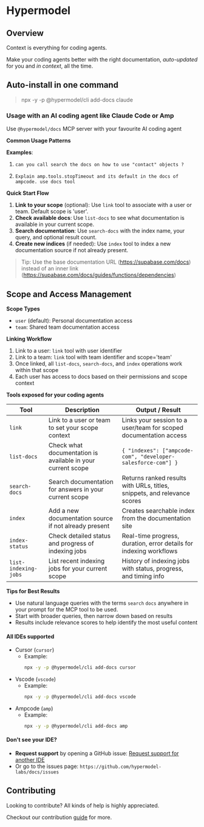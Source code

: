 # Hypermodel 

## Overview 
Context is everything for coding agents. 

Make your coding agents better with the right documentation, _auto-updated_ for you and _in context_, all the time. 



## Auto-install in one command  

> npx -y -p @hypermodel/cli add-docs claude

### Usage with an AI coding agent like Claude Code or Amp

Use `@hypermodel/docs` MCP server with your favourite AI coding agent 

**Common Usage Patterns**
  
**Examples**: 

1. `can you call search the docs on how to use "contact" objects ?`
  
2. `Explain amp.tools.stopTimeout and its default in the docs of ampcode. use docs tool`

**Quick Start Flow**
  1. **Link to your scope** (optional): Use `link` tool to associate with a user or team. Default scope is 'user'.
  2. **Check available docs**: Use `list-docs` to see what documentation is available in your current scope.
  3. **Search documentation**: Use `search-docs` with the index name, your query, and optional result count.
  4. **Create new indices** (if needed): Use `index` tool to index a new documentation source if not already present. 
  
>  Tip: Use the base documentation URL (https://supabase.com/docs) instead of an inner link (https://supabase.com/docs/guides/functions/dependencies)

## Scope and Access Management

**Scope Types**
- `user` (default): Personal documentation access
- `team`: Shared team documentation access

**Linking Workflow**
1. Link to a user: `link` tool with user identifier
2. Link to a team: `link` tool with team identifier and scope='team' 
3. Once linked, all `list-docs`, `search-docs`, and `index` operations work within that scope
4. Each user has access to docs based on their permissions and scope context



**Tools exposed for your coding agents**

| Tool               | Description                                                      | Output / Result                                                      |
|--------------------|------------------------------------------------------------------|----------------------------------------------------------------------|
| `link`             | Link to a user or team to set your scope context                | Links your session to a user/team for scoped documentation access   |
| `list-docs`        | Check what documentation is available in your current scope     | `{ "indexes": ["ampcode-com", "developer-salesforce-com"] }`         |
| `search-docs`      | Search documentation for answers in your current scope          | Returns ranked results with URLs, titles, snippets, and relevance scores |
| `index`            | Add a new documentation source if not already present            | Creates searchable index from the documentation site                  |
| `index-status`     | Check detailed status and progress of indexing jobs             | Real-time progress, duration, error details for indexing workflows   |
| `list-indexing-jobs` | List recent indexing jobs for your current scope              | History of indexing jobs with status, progress, and timing info      |

**Tips for Best Results**
  - Use natural language queries with the terms `search` `docs` anywhere in your prompt for the MCP tool to be used. 
  - Start with broader queries, then narrow down based on results
  - Results include relevance scores to help identify the most useful content

#### All IDEs supported

* Cursor (`cursor`)
  - Example:
    ```bash
    npx -y -p @hypermodel/cli add-docs cursor
    ```
* Vscode (`vscode`)
  - Example:
    ```bash
    npx -y -p @hypermodel/cli add-docs vscode
    ```
* Ampcode (`amp`)
  - Example:
    ```bash
    npx -y -p @hypermodel/cli add-docs amp
    ```

#### Don't see your IDE?

- **Request support** by opening a GitHub issue: [Request support for another IDE](https://github.com/hypermodel-labs/docs/issues/new?title=Support%20for%20IDE:%20Your%20IDE%20Name&body=Please%20add%20support%20for%20%60Your%20IDE%20Name%60.%0A%0AHelpful%20details%20to%20include:%0A-%20IDE%20version:%20%0A-%20OS:%20%0A-%20Relevant%20links%20or%20docs:%20)
- Or go to the issues page: `https://github.com/hypermodel-labs/docs/issues`



## Contributing
Looking to contribute? All kinds of help is highly appreciated. 

Checkout our contribution [guide](./CONTRIBUTING.md) for more. 


